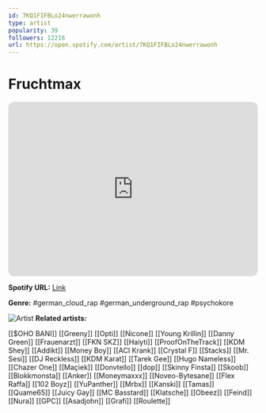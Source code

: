 ```yaml
---
id: 7KQ1FIFBLo24nwerrawonh
type: artist
popularity: 39
followers: 12216
url: https://open.spotify.com/artist/7KQ1FIFBLo24nwerrawonh
---
```

# Fruchtmax

<iframe style="border-radius:12px" src="https://open.spotify.com/embed/artist/7KQ1FIFBLo24nwerrawonh" width="100%" height="352" frameBorder="0" allowfullscreen="" allow="autoplay; clipboard-write; encrypted-media; fullscreen; picture-in-picture" loading="lazy"></iframe>

**Spotify URL:** [Link](https://open.spotify.com/artist/7KQ1FIFBLo24nwerrawonh)

**Genre:**  #german_cloud_rap #german_underground_rap #psychokore

![Artist](https://i.scdn.co/image/ab6761610000e5eb5ebeff35066332cb157cd34a)
**Related artists:**

[[$OHO BANI]]
[[Greeny]]
[[Opti]]
[[Nicone]]
[[Young Krillin]]
[[Danny Green]]
[[Frauenarzt]]
[[FKN SKZ]]
[[Haiyti]]
[[ProofOnTheTrack]]
[[KDM Shey]]
[[Addikt]]
[[Money Boy]]
[[ACI Krank]]
[[Crystal F]]
[[Stacks]]
[[Mr. Sesi]]
[[DJ Reckless]]
[[KDM Karat]]
[[Tarek Gee]]
[[Hugo Nameless]]
[[Chazer One]]
[[Maçiek]]
[[Donvtello]]
[[dop]]
[[Skinny Finsta]]
[[Skoob]]
[[Blokkmonsta]]
[[Anker]]
[[Moneymaxxx]]
[[Noveo-Bytesane]]
[[Flex Raffa]]
[[102 Boyz]]
[[YuPanther]]
[[Mrbx]]
[[Kanski]]
[[Tamas]]
[[Quame65]]
[[Juicy Gay]]
[[MC Basstard]]
[[Klatsche]]
[[Obeez]]
[[Feind]]
[[Nura]]
[[GPC]]
[[Asadjohn]]
[[Grafi]]
[[Roulette]]
